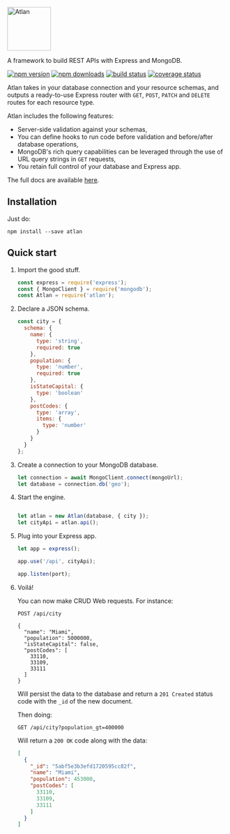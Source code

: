 [<img src="https://atlan.tenatek.com/img/logo-purple.png" alt="Atlan" height="100"/>](https://atlan.tenatek.com)

A framework to build REST APIs with Express and MongoDB. 

[![npm version](https://img.shields.io/npm/v/atlan.svg)](https://www.npmjs.com/package/atlan)
[![npm downloads](https://img.shields.io/npm/dm/atlan.svg)](https://www.npmjs.com/package/atlan)
[![build status](https://travis-ci.org/tenatek/atlan.svg?branch=master)](https://travis-ci.org/tenatek/atlan)
[![coverage status](https://coveralls.io/repos/github/tenatek/atlan/badge.svg?branch=master)](https://coveralls.io/github/tenatek/atlan?branch=master)

Atlan takes in your database connection and your resource schemas, and outputs a ready-to-use Express router with `GET`, `POST`, `PATCH` and `DELETE` routes for each resource type.

Atlan includes the following features:

* Server-side validation against your schemas,
* You can define hooks to run code before validation and before/after database operations,
* MongoDB's rich query capabilities can be leveraged through the use of URL query strings in `GET` requests,
* You retain full control of your database and Express app.

The full docs are available [here](https://atlan.tenatek.com).

## Installation

Just do:

```shell
npm install --save atlan
```

## Quick start

1. Import the good stuff.

   ```javascript
   const express = require('express');
   const { MongoClient } = require('mongodb');
   const Atlan = require('atlan');
   ```

2. Declare a JSON schema.

   ```javascript
   const city = {
     schema: {
       name: {
         type: 'string',
         required: true
       },
       population: {
         type: 'number',
         required: true
       },
       isStateCapital: {
         type: 'boolean'
       },
       postCodes: {
         type: 'array',
         items: {
           type: 'number'
         }
       }
     }
   };
   ```

3. Create a connection to your MongoDB database.

   ```javascript
   let connection = await MongoClient.connect(mongoUrl);
   let database = connection.db('geo');
   ```

4. Start the engine.

   ```javascript

   let atlan = new Atlan(database, { city });
   let cityApi = atlan.api();
   ```

5. Plug into your Express app.

   ```javascript
   let app = express();

   app.use('/api', cityApi);

   app.listen(port);
   ```

6. Voilá!

   You can now make CRUD Web requests. For instance:

   ```http
   POST /api/city

   {
     "name": "Miami",
     "population": 5000000,
     "isStateCapital": false,
     "postCodes": [
       33110,
       33109,
       33111
     ]
   }
   ```

   Will persist the data to the database and return a `201 Created` status code with the `_id` of the new document.

   Then doing:

   ```http
   GET /api/city?population_gt=400000
   ```

   Will return a `200 OK` code along with the data:

   ```json
   [
     {
       "_id": "5abf5e3b3efd1720595cc82f",
       "name": "Miami",
       "population": 453000,
       "postCodes": [
         33110,
         33109,
         33111
       ]
     }
   ]
   ```
